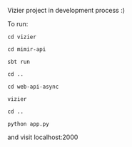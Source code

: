 Vizier project
in development process :)

To run:

`cd vizier`

`cd mimir-api`

`sbt run`

`cd ..`

`cd web-api-async`

`vizier`

`cd ..`

`python app.py`

and visit localhost:2000
